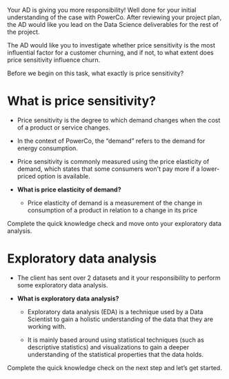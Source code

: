 Your AD is giving you more responsibility!
Well done for your initial understanding of the case with PowerCo. After reviewing your project plan, the AD would like you lead on the Data Science deliverables for the rest of the project.

The AD would like you to investigate whether price sensitivity is the most influential factor for a customer churning, and if not, to what extent does price sensitivity influence churn.

Before we begin on this task, what exactly is price sensitivity?

# What is price sensitivity?
* Price sensitivity is the degree to which demand changes when the cost of a product or service changes.

* In the context of PowerCo, the “demand” refers to the demand for energy consumption.

* Price sensitivity is commonly measured using the price elasticity of demand, which states that some consumers won't pay more if a lower-priced option is available.


* __What is price elasticity of demand?__

  * Price elasticity of demand is a measurement of the change in consumption of a product in relation to a change in its price

Complete the quick knowledge check and move onto your exploratory data analysis.
# Exploratory data analysis
* The client has sent over 2 datasets and it your responsibility to perform some exploratory data analysis.

* __What is exploratory data analysis?__

  * Exploratory data analysis (EDA) is a technique used by a Data Scientist to gain a holistic understanding of the data that they are working with.

  * It is mainly based around using statistical techniques (such as descriptive statistics) and visualizations to gain a deeper understanding of the statistical properties that the data holds.

Complete the quick knowledge check on the next step and let’s get started.

